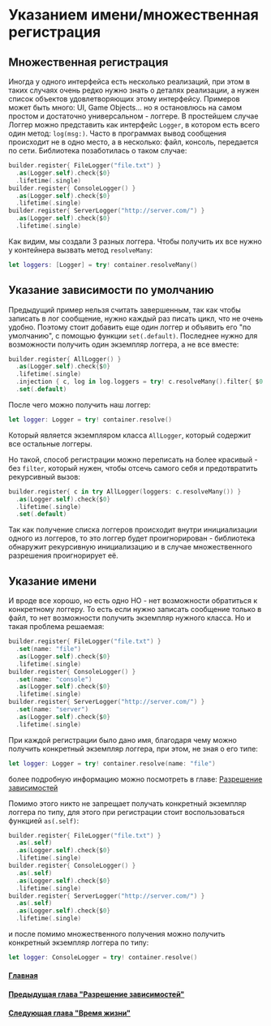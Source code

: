 # Указанием имени/множественная регистрация

## Множественная регистрация

Иногда у одного интерфейса есть несколько реализаций, при этом в таких случаях очень редко нужно знать о деталях реализации, а нужен список объектов удовлетворяющих этому интерфейсу.
Примеров может быть много: UI, Game Objects... но я остановлюсь на самом простом и достаточно универсальном - логгере.
В простейшем случае Логгер можно представить как интерфейс `Logger`, в котором есть всего один метод: `log(msg:)`. Часто в программах вывод сообщения происходит не в одно место, а в несколько: файл, консоль, передается по сети. Библиотека позаботилась о таком случае:
```Swift
builder.register{ FileLogger("file.txt") }
  .as(Logger.self).check{$0}
  .lifetime(.single) 
builder.register{ ConsoleLogger() }
  .as(Logger.self).check{$0}
  .lifetime(.single) 
builder.register{ ServerLogger("http://server.com/") }
  .as(Logger.self).check{$0}
  .lifetime(.single) 
```

Как видим, мы создали 3 разных логгера. Чтобы получить их все нужно у контейнера вызвать метод `resolveMany`:
```Swift
let loggers: [Logger] = try! container.resolveMany()
```

## Указание зависимости по умолчанию

Предыдущий пример нельзя считать завершенным, так как чтобы записать в лог сообщение, нужно каждый раз писать цикл, что не очень удобно. Поэтому стоит добавить еще один логгер и объявить его "по умолчанию", с помощью функции `set(.default)`. Последнее нужно для возможности получить один экземпляр логгера, а не все вместе:
```Swift
builder.register{ AllLogger() }
  .as(Logger.self).check{$0}
  .lifetime(.single)
  .injection { c, log in log.loggers = try! c.resolveMany().filter{ $0 !=== log } }
  .set(.default)
```

После чего можно получить наш логгер:
```Swift
let logger: Logger = try! container.resolve()
```
Который является экземпляром класса `AllLogger`, который содержит все остальные логгеры.

Но такой, способ регистрации можно переписать на более красивый - без `filter`, который нужен, чтобы отсечь самого себя и предотвратить рекурсивный вызов:
```Swift
builder.register{ c in try AllLogger(loggers: c.resolveMany()) }
  .as(Logger.self).check{$0}
  .lifetime(.single)
  .set(.default)
```
Так как получение списка логгеров происходит внутри инициализации одного из логгеров, то это логгер будет проигнорирован - библиотека обнаружит рекурсивную инициализацию и в случае множественного разрешения проигнорирует её.

## Указание имени

И вроде все хорошо, но есть одно НО - нет возможности обратиться к конкретному логгеру. То есть если нужно записать сообщение только в файл, то нет возможности получить экземпляр нужного класса. Но и такая проблема решаемая:
```Swift
builder.register{ FileLogger("file.txt") }
  .set(name: "file")
  .as(Logger.self).check{$0}
  .lifetime(.single) 
builder.register{ ConsoleLogger() }
  .set(name: "console")
  .as(Logger.self).check{$0}
  .lifetime(.single) 
builder.register{ ServerLogger("http://server.com/") }
  .set(name: "server")
  .as(Logger.self).check{$0}
  .lifetime(.single) 
```
При каждой регистрации было дано имя, благодаря чему можно получить конкретный экземпляр логгера, при этом, не зная о его типе:
```Swift
let logger: Logger = try! container.resolve(name: "file")
```
более подробную информацию можно посмотреть в главе:  [Разрешение зависимостей](resolve.md)

Помимо этого никто не запрещает получать конкретный экземпляр логгера по типу, для этого при регистрации стоит воспользоваться функцией `as(.self)`:
```Swift
builder.register{ FileLogger("file.txt") }
  .as(.self)
  .as(Logger.self).check{$0}
  .lifetime(.single) 
builder.register{ ConsoleLogger() }
  .as(.self)
  .as(Logger.self).check{$0}
  .lifetime(.single) 
builder.register{ ServerLogger("http://server.com/") }
  .as(.self)
  .as(Logger.self).check{$0}
  .lifetime(.single) 
```
и после помимо множественного получения можно получить конкретный экземпляр логгера по типу:
```Swift
let logger: ConsoleLogger = try! container.resolve()
```

#### [Главная](main.md)
#### [Предыдущая глава "Разрешение зависимостей"](resolve.md)
#### [Следующая глава "Время жизни"](lifetime.md)
